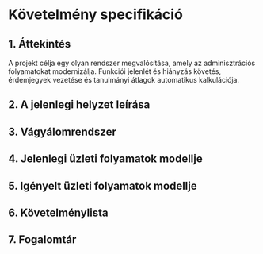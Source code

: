 # Követelmény specifikáció

## 1. Áttekintés
A projekt célja egy olyan rendszer megvalósítása, amely az adminisztrációs folyamatokat modernizálja. Funkciói jelenlét és hiányzás követés, érdemjegyek vezetése és tanulmányi átlagok automatikus kalkulációja.

## 2. A jelenlegi helyzet leírása

## 3. Vágyálomrendszer

## 4. Jelenlegi üzleti folyamatok modellje

## 5. Igényelt üzleti folyamatok modellje

## 6. Követelménylista


## 7. Fogalomtár